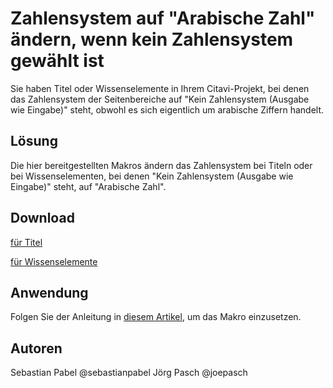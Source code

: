# Zahlensystem auf "Arabische Zahl" ändern, wenn kein Zahlensystem gewählt ist

Sie haben Titel oder Wissenselemente in Ihrem Citavi-Projekt, bei denen das Zahlensystem der Seitenbereiche auf "Kein Zahlensystem (Ausgabe wie Eingabe)" steht, obwohl es sich eigentlich um arabische Ziffern handelt.

## Lösung
Die hier bereitgestellten Makros ändern das Zahlensystem bei Titeln oder bei Wissenselementen, bei denen "Kein Zahlensystem (Ausgabe wie Eingabe)" steht, auf "Arabische Zahl".

## Download
[für Titel](C6_Change_Numeral_System_of_References.cs)

[für Wissenselemente](C6_Change_Numeral_System_of_KnowledgeItems.cs)

## Anwendung
Folgen Sie der Anleitung in [diesem Artikel](/readme.de.md), um das Makro einzusetzen.

## Autoren
Sebastian Pabel @sebastianpabel
Jörg Pasch @joepasch 